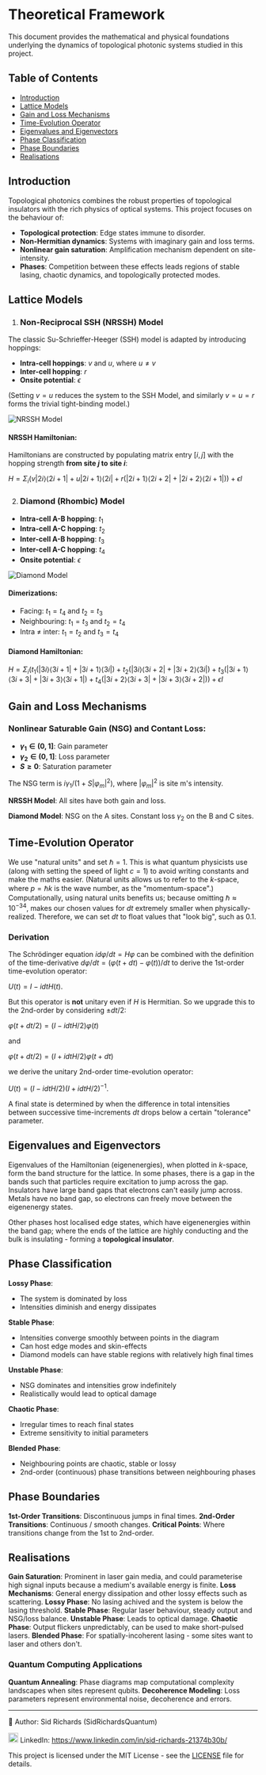# Theoretical Framework

This document provides the mathematical and physical foundations underlying the dynamics of topological photonic systems studied in this project.

## Table of Contents
- [Introduction](#introduction)
- [Lattice Models](#lattice-models)
- [Gain and Loss Mechanisms](#gain-and-loss-mechanisms)
- [Time-Evolution Operator](#time-evolution-operator)
- [Eigenvalues and Eigenvectors](#eigenvalues-and-eigenvectors)
- [Phase Classification](#phase-classification)
- [Phase Boundaries](#phase-boundaries)
- [Realisations](#realisations)

## Introduction

Topological photonics combines the robust properties of topological insulators with the rich physics of optical systems.
This project focuses on the behaviour of:

- **Topological protection**: Edge states immune to disorder.
- **Non-Hermitian dynamics**: Systems with imaginary gain and loss terms.
- **Nonlinear gain saturation**: Amplification mechanism dependent on site-intensity.
- **Phases**: Competition between these effects leads regions of stable lasing, chaotic dynamics, and topologically protected modes.

## Lattice Models

1. ### Non-Reciprocal SSH (NRSSH) Model

The classic Su-Schrieffer-Heeger (SSH) model is adapted by introducing hoppings:

- **Intra-cell hoppings**: $v$ and $u$, where $u \neq v$
- **Inter-cell hopping**: $r$
- **Onsite potential**: $\epsilon$

(Setting $v=u$ reduces the system to the SSH Model, and similarly $v=u=r$ forms the trivial tight-binding model.)

![NRSSH Model](images/NRSSH%20Model.png)

#### **NRSSH Hamiltonian:**

Hamiltonians are constructed by populating matrix entry $[i, j]$ with the hopping strength **from site $j$ to site $i$**:

$H = \Sigma_i (v|2i⟩⟨2i+1| + u|2i+1⟩⟨2i| + r(|2i+1⟩⟨2i+2| + |2i+2⟩⟨2i+1|)) + \epsilon I$

2. ### Diamond (Rhombic) Model

- **Intra-cell A-B hopping**: $t_1$
- **Intra-cell A-C hopping**: $t_2$
- **Inter-cell A-B hopping**: $t_3$
- **Inter-cell A-C hopping**: $t_4$
- **Onsite potential**: $\epsilon$

![Diamond Model](images/Diamond%20Model.png)

#### **Dimerizations:**
- Facing: $t_1=t_4$ and $t_2=t_3$
- Neighbouring: $t_1=t_3$ and $t_2=t_4$
- Intra $\neq$ inter: $t_1=t_2$ and $t_3=t_4$

#### **Diamond Hamiltonian:**

$H = \Sigma_i(t_1(|3i⟩⟨3i+1| + |3i+1⟩⟨3i|) + t_2(|3i⟩⟨3i+2| + |3i+2⟩⟨3i|) + t_3(|3i+1⟩⟨3i+3| + |3i+3⟩⟨3i+1|) + t_4(|3i+2⟩⟨3i+3| + |3i+3⟩⟨3i+2|)) + \epsilon I$

## Gain and Loss Mechanisms

### Nonlinear Saturable Gain (NSG) and Contant Loss:

- **$\gamma_1 \in (0,1]$**: Gain parameter
- **$\gamma_2 \in (0,1]$**: Loss parameter
- **$S \geq 0$**: Saturation parameter

The NSG term is $i\gamma_1 / (1 + S|\varphi_m|^2)$, where $|\varphi_m|^2$ is site m's intensity.

**NRSSH Model**: All sites have both gain and loss.

**Diamond Model**: NSG on the A sites. Constant loss $\gamma_2$ on the B and C sites.

## Time-Evolution Operator

We use "natural units" and set $\hbar = 1$.
This is what quantum physicists use (along with setting the speed of light $c = 1$) to avoid writing constants and make the maths easier.
(Natural units allows us to refer to the $k$-space, where $p=\hbar k$ is the wave number, as the "momentum-space".)
Computationally, using natural units benefits us; because omitting $\hbar \approx 10^{-34}$, makes our chosen values for $dt$ extremely smaller when physically-realized.
Therefore, we can set $dt$ to float values that "look big", such as $0.1$.

### Derivation

The Schrödinger equation $i d\varphi / dt = H \varphi$ can be combined with the definition of the time-derivative $d\varphi / dt = (\varphi(t + dt) - \varphi(t)) / dt$ to derive the 1st-order time-evolution operator:

$U(t) = I - i dt H(t)$.

But this operator is **not** unitary even if $H$ is Hermitian.
So we upgrade this to the 2nd-order by considering $\pm dt / 2$:

$\varphi(t + dt/2) = (I - idtH / 2)\varphi(t)$

and

$\varphi(t + dt/2) = (I + idtH / 2)\varphi(t + dt)$

we derive the unitary 2nd-order time-evolution operator:

$U(t) = (I - idtH / 2)(I + idtH / 2)^{-1}$.

A final state is determined by when the difference in total intensities between successive time-increments $dt$ drops below a certain "tolerance" parameter.

## Eigenvalues and Eigenvectors

Eigenvalues of the Hamiltonian (eigenenergies), when plotted in $k$-space, form the band structure for the lattice.
In some phases, there is a gap in the bands such that particles require excitation to jump across the gap.
Insulators have large band gaps that electrons can't easily jump across.
Metals have no band gap, so electrons can freely move between the eigenenergy states.

Other phases host localised edge states, which have eigenenergies within the band gap; where the ends of the lattice are highly conducting and the bulk is insulating - forming a **topological insulator**.

## Phase Classification

**Lossy Phase**:
- The system is dominated by loss
- Intensities diminish and energy dissipates

**Stable Phase**:
- Intensities converge smoothly between points in the diagram
- Can host edge modes and skin-effects
- Diamond models can have stable regions with relatively high final times

**Unstable Phase**:
- NSG dominates and intensities grow indefinitely
- Realistically would lead to optical damage

**Chaotic Phase**:
- Irregular times to reach final states
- Extreme sensitivity to initial parameters

**Blended Phase**:
- Neighbouring points are chaotic, stable or lossy
- 2nd-order (continuous) phase transitions between neighbouring phases

## Phase Boundaries

**1st-Order Transitions**: Discontinuous jumps in final times.
**2nd-Order Transitions**: Continuous / smooth changes.
**Critical Points**: Where transitions change from the 1st to 2nd-order.

## Realisations

**Gain Saturation**: Prominent in laser gain media, and could parameterise high signal inputs because a medium's available energy is finite.
**Loss Mechanisms**: General energy dissipation and other lossy effects such as scattering.
**Lossy Phase**: No lasing achived and the system is below the lasing threshold.
**Stable Phase**: Regular laser behaviour, steady output and NSG/loss balance.
**Unstable Phase**: Leads to optical damage.
**Chaotic Phase**: Output flickers unpredictably, can be used to make short-pulsed lasers.
**Blended Phase**: For spatially-incoherent lasing - some sites want to laser and others don't.

### Quantum Computing Applications

**Quantum Annealing**: Phase diagrams map computational complexity landscapes when sites represent qubits.
**Decoherence Modeling**: Loss parameters represent environmental noise, decoherence and errors.

---

📘 Author: Sid Richards (SidRichardsQuantum)

<img src="https://cdn.jsdelivr.net/gh/devicons/devicon/icons/linkedin/linkedin-original.svg" width="20" /> LinkedIn: https://www.linkedin.com/in/sid-richards-21374b30b/

This project is licensed under the MIT License - see the [LICENSE](LICENSE) file for details.
